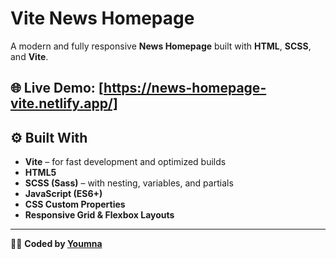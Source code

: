 # Vite News Homepage

A modern and fully responsive **News Homepage** built with **HTML**, **SCSS**, and **Vite**.

🌐 **Live Demo:** [https://news-homepage-vite.netlify.app/]  
---

## ⚙️ Built With

- **Vite** – for fast development and optimized builds  
- **HTML5**
- **SCSS (Sass)** – with nesting, variables, and partials
- **JavaScript (ES6+)**
- **CSS Custom Properties**
- **Responsive Grid & Flexbox Layouts**


---



👩‍💻 **Coded by [Youmna](https://github.com/yoyoooz)**
